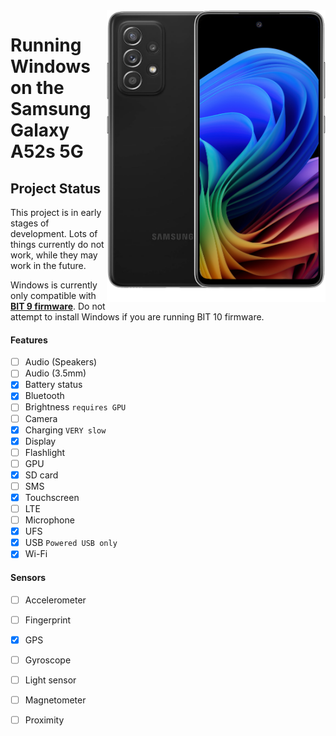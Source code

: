 <img align="right" src="https://github.com/n00b69/woa-a52s/blob/main/a52s.png" width="350" alt="Windows 11 running on a52sxq">

# Running Windows on the Samsung Galaxy A52s 5G

## Project Status
This project is in early stages of development. Lots of things currently do not work, while they may work in the future.

Windows is currently only compatible with [**BIT 9 firmware**](guide/materials.md#check-bootloader-version). Do not attempt to install Windows if you are running BIT 10 firmware.

#### Features
- [ ] Audio (Speakers)
- [ ] Audio (3.5mm)
- [x] Battery status
- [x] Bluetooth
- [ ] Brightness ```requires GPU```
- [ ] Camera
- [x] Charging ```VERY slow```
- [x] Display
- [ ] Flashlight
- [ ] GPU
- [x] SD card
- [ ] SMS
- [x] Touchscreen
- [ ] LTE
- [ ] Microphone
- [x] UFS
- [x] USB ```Powered USB only```
- [x] Wi-Fi

#### Sensors
- [ ] Accelerometer
- [ ] Fingerprint
- [x] GPS
- [ ] Gyroscope
- [ ] Light sensor
- [ ] Magnetometer
- [ ] Proximity











